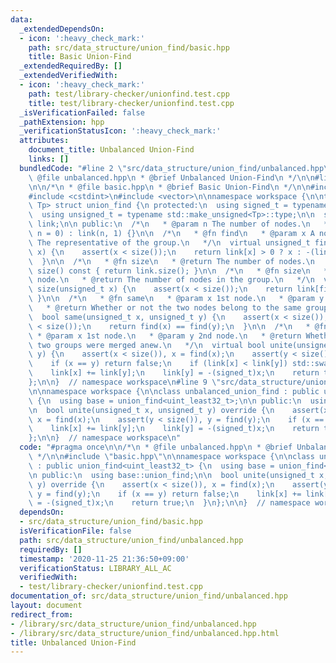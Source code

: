 ```yaml
---
data:
  _extendedDependsOn:
  - icon: ':heavy_check_mark:'
    path: src/data_structure/union_find/basic.hpp
    title: Basic Union-Find
  _extendedRequiredBy: []
  _extendedVerifiedWith:
  - icon: ':heavy_check_mark:'
    path: test/library-checker/unionfind.test.cpp
    title: test/library-checker/unionfind.test.cpp
  _isVerificationFailed: false
  _pathExtension: hpp
  _verificationStatusIcon: ':heavy_check_mark:'
  attributes:
    document_title: Unbalanced Union-Find
    links: []
  bundledCode: "#line 2 \"src/data_structure/union_find/unbalanced.hpp\"\n\n/*\n *\
    \ @file unbalanced.hpp\n * @brief Unbalanced Union-Find\n */\n\n#line 2 \"src/data_structure/union_find/basic.hpp\"\
    \n\n/*\n * @file basic.hpp\n * @brief Basic Union-Find\n */\n\n#include <cassert>\n\
    #include <cstdint>\n#include <vector>\n\nnamespace workspace {\n\ntemplate <typename\
    \ Tp> struct union_find {\n protected:\n  using signed_t = typename std::make_signed<Tp>::type;\n\
    \  using unsigned_t = typename std::make_unsigned<Tp>::type;\n\n  std::vector<signed_t>\
    \ link;\n\n public:\n  /*\n   * @param n The number of nodes.\n   */\n  union_find(Tp\
    \ n = 0) : link(n, 1) {}\n\n  /*\n   * @fn find\n   * @param x A node.\n   * @return\
    \ The representative of the group.\n   */\n  virtual unsigned_t find(unsigned_t\
    \ x) {\n    assert(x < size());\n    return link[x] > 0 ? x : -(link[x] = -(signed_t)find(-link[x]));\n\
    \  }\n\n  /*\n   * @fn size\n   * @return The number of nodes.\n   */\n  unsigned_t\
    \ size() const { return link.size(); }\n\n  /*\n   * @fn size\n   * @param x A\
    \ node.\n   * @return The number of nodes in the group.\n   */\n  virtual unsigned_t\
    \ size(unsigned_t x) {\n    assert(x < size());\n    return link[find(x)];\n \
    \ }\n\n  /*\n   * @fn same\n   * @param x 1st node.\n   * @param y 2nd node.\n\
    \   * @return Whether or not the two nodes belong to the same group.\n   */\n\
    \  bool same(unsigned_t x, unsigned_t y) {\n    assert(x < size());\n    assert(y\
    \ < size());\n    return find(x) == find(y);\n  }\n\n  /*\n   * @fn unite\n  \
    \ * @param x 1st node.\n   * @param y 2nd node.\n   * @return Whether or not the\
    \ two groups were merged anew.\n   */\n  virtual bool unite(unsigned_t x, unsigned_t\
    \ y) {\n    assert(x < size()), x = find(x);\n    assert(y < size()), y = find(y);\n\
    \    if (x == y) return false;\n    if (link[x] < link[y]) std::swap(x, y);\n\
    \    link[x] += link[y];\n    link[y] = -(signed_t)x;\n    return true;\n  }\n\
    };\n\n}  // namespace workspace\n#line 9 \"src/data_structure/union_find/unbalanced.hpp\"\
    \n\nnamespace workspace {\n\nclass unbalanced_union_find : public union_find<uint_least32_t>\
    \ {\n  using base = union_find<uint_least32_t>;\n\n public:\n  using base::union_find;\n\
    \n  bool unite(unsigned_t x, unsigned_t y) override {\n    assert(x < size()),\
    \ x = find(x);\n    assert(y < size()), y = find(y);\n    if (x == y) return false;\n\
    \    link[x] += link[y];\n    link[y] = -(signed_t)x;\n    return true;\n  }\n\
    };\n\n}  // namespace workspace\n"
  code: "#pragma once\n\n/*\n * @file unbalanced.hpp\n * @brief Unbalanced Union-Find\n\
    \ */\n\n#include \"basic.hpp\"\n\nnamespace workspace {\n\nclass unbalanced_union_find\
    \ : public union_find<uint_least32_t> {\n  using base = union_find<uint_least32_t>;\n\
    \n public:\n  using base::union_find;\n\n  bool unite(unsigned_t x, unsigned_t\
    \ y) override {\n    assert(x < size()), x = find(x);\n    assert(y < size()),\
    \ y = find(y);\n    if (x == y) return false;\n    link[x] += link[y];\n    link[y]\
    \ = -(signed_t)x;\n    return true;\n  }\n};\n\n}  // namespace workspace\n"
  dependsOn:
  - src/data_structure/union_find/basic.hpp
  isVerificationFile: false
  path: src/data_structure/union_find/unbalanced.hpp
  requiredBy: []
  timestamp: '2020-11-25 21:36:50+09:00'
  verificationStatus: LIBRARY_ALL_AC
  verifiedWith:
  - test/library-checker/unionfind.test.cpp
documentation_of: src/data_structure/union_find/unbalanced.hpp
layout: document
redirect_from:
- /library/src/data_structure/union_find/unbalanced.hpp
- /library/src/data_structure/union_find/unbalanced.hpp.html
title: Unbalanced Union-Find
---
```

